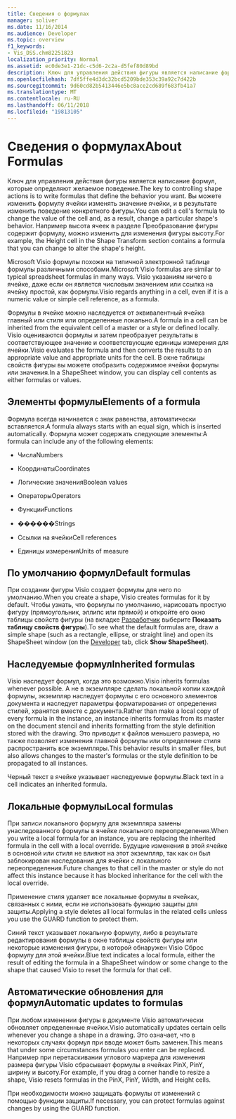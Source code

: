 ```yaml
---
title: Сведения о формулах
manager: soliver
ms.date: 11/16/2014
ms.audience: Developer
ms.topic: overview
f1_keywords:
- Vis_DSS.chm82251823
localization_priority: Normal
ms.assetid: ec0de3e1-21dc-c5d6-2c2a-d5fef80d89bd
description: Ключ для управления действия фигуры является написание формул, которые определяют желаемое поведение. Вы можете изменить формулу ячейки изменять значение ячейки, и в результате изменить поведение конкретного фигуры. Например высота ячеек в разделе Преобразование фигуры содержит формулу, можно изменить для изменения фигуры высоту.
ms.openlocfilehash: 7df5ffe4d3dc32bcd5209bde353c39a92c7d422b
ms.sourcegitcommit: 9d60cd82b5413446e5bc8ace2cd689f683fb41a7
ms.translationtype: MT
ms.contentlocale: ru-RU
ms.lasthandoff: 06/11/2018
ms.locfileid: "19813105"
---
```

# <a name="about-formulas"></a><span data-ttu-id="1ba5a-105">Сведения о формулах</span><span class="sxs-lookup"><span data-stu-id="1ba5a-105">About Formulas</span></span>

<span data-ttu-id="1ba5a-106">Ключ для управления действия фигуры является написание формул, которые определяют желаемое поведение.</span><span class="sxs-lookup"><span data-stu-id="1ba5a-106">The key to controlling shape actions is to write formulas that define the behavior you want.</span></span> <span data-ttu-id="1ba5a-107">Вы можете изменить формулу ячейки изменять значение ячейки, и в результате изменить поведение конкретного фигуры.</span><span class="sxs-lookup"><span data-stu-id="1ba5a-107">You can edit a cell's formula to change the value of the cell and, as a result, change a particular shape's behavior.</span></span> <span data-ttu-id="1ba5a-108">Например высота ячеек в разделе Преобразование фигуры содержит формулу, можно изменить для изменения фигуры высоту.</span><span class="sxs-lookup"><span data-stu-id="1ba5a-108">For example, the Height cell in the Shape Transform section contains a formula that you can change to alter the shape's height.</span></span>
  
<span data-ttu-id="1ba5a-109">Microsoft Visio формулы похожи на типичной электронной таблице формулы различными способами.</span><span class="sxs-lookup"><span data-stu-id="1ba5a-109">Microsoft Visio formulas are similar to typical spreadsheet formulas in many ways.</span></span> <span data-ttu-id="1ba5a-110">Visio указаниям ничего в ячейке, даже если он является числовым значением или ссылка на ячейку простой, как формулы.</span><span class="sxs-lookup"><span data-stu-id="1ba5a-110">Visio regards anything in a cell, even if it is a numeric value or simple cell reference, as a formula.</span></span>
  
<span data-ttu-id="1ba5a-111">Формулы в ячейке можно наследуется от эквивалентный ячейка главный или стиля или определенные локально.</span><span class="sxs-lookup"><span data-stu-id="1ba5a-111">A formula in a cell can be inherited from the equivalent cell of a master or a style or defined locally.</span></span> <span data-ttu-id="1ba5a-112">Visio оцениваются формулы и затем преобразует результаты в соответствующее значение и соответствующие единицы измерения для ячейки.</span><span class="sxs-lookup"><span data-stu-id="1ba5a-112">Visio evaluates the formula and then converts the results to an appropriate value and appropriate units for the cell.</span></span> <span data-ttu-id="1ba5a-113">В окне таблицы свойств фигуры вы можете отобразить содержимое ячейки формулы или значения.</span><span class="sxs-lookup"><span data-stu-id="1ba5a-113">In a ShapeSheet window, you can display cell contents as either formulas or values.</span></span>
  
## <a name="elements-of-a-formula"></a><span data-ttu-id="1ba5a-114">Элементы формулы</span><span class="sxs-lookup"><span data-stu-id="1ba5a-114">Elements of a formula</span></span>

<span data-ttu-id="1ba5a-115">Формула всегда начинается с знак равенства, автоматически вставляется.</span><span class="sxs-lookup"><span data-stu-id="1ba5a-115">A formula always starts with an equal sign, which is inserted automatically.</span></span> <span data-ttu-id="1ba5a-116">Формула может содержать следующие элементы:</span><span class="sxs-lookup"><span data-stu-id="1ba5a-116">A formula can include any of the following elements:</span></span>
  
- <span data-ttu-id="1ba5a-117">Числа</span><span class="sxs-lookup"><span data-stu-id="1ba5a-117">Numbers</span></span>
    
- <span data-ttu-id="1ba5a-118">Координаты</span><span class="sxs-lookup"><span data-stu-id="1ba5a-118">Coordinates</span></span>
    
- <span data-ttu-id="1ba5a-119">Логические значения</span><span class="sxs-lookup"><span data-stu-id="1ba5a-119">Boolean values</span></span>
    
- <span data-ttu-id="1ba5a-120">Операторы</span><span class="sxs-lookup"><span data-stu-id="1ba5a-120">Operators</span></span>
    
- <span data-ttu-id="1ba5a-121">Функции</span><span class="sxs-lookup"><span data-stu-id="1ba5a-121">Functions</span></span>
    
- <span data-ttu-id="1ba5a-122">������</span><span class="sxs-lookup"><span data-stu-id="1ba5a-122">Strings</span></span>
    
- <span data-ttu-id="1ba5a-123">Ссылки на ячейки</span><span class="sxs-lookup"><span data-stu-id="1ba5a-123">Cell references</span></span>
    
- <span data-ttu-id="1ba5a-124">Единицы измерения</span><span class="sxs-lookup"><span data-stu-id="1ba5a-124">Units of measure</span></span>
    
## <a name="default-formulas"></a><span data-ttu-id="1ba5a-125">По умолчанию формул</span><span class="sxs-lookup"><span data-stu-id="1ba5a-125">Default formulas</span></span>

<span data-ttu-id="1ba5a-126">При создании фигуры Visio создает формулы для него по умолчанию.</span><span class="sxs-lookup"><span data-stu-id="1ba5a-126">When you create a shape, Visio creates formulas for it by default.</span></span> <span data-ttu-id="1ba5a-127">Чтобы узнать, что формулы по умолчанию, нарисовать простую фигуру (прямоугольник, эллипс или прямой) и откройте его окно таблицы свойств фигуры (на вкладке [Разработчик](run-in-developer-mode-display-the-developer-tab.md) выберите **Показать таблицу свойств фигуры**).</span><span class="sxs-lookup"><span data-stu-id="1ba5a-127">To see what the default formulas are, draw a simple shape (such as a rectangle, ellipse, or straight line) and open its ShapeSheet window (on the [Developer](run-in-developer-mode-display-the-developer-tab.md) tab, click **Show ShapeSheet**).</span></span>
  
## <a name="inherited-formulas"></a><span data-ttu-id="1ba5a-128">Наследуемые формул</span><span class="sxs-lookup"><span data-stu-id="1ba5a-128">Inherited formulas</span></span>

<span data-ttu-id="1ba5a-129">Visio наследует формул, когда это возможно.</span><span class="sxs-lookup"><span data-stu-id="1ba5a-129">Visio inherits formulas whenever possible.</span></span> <span data-ttu-id="1ba5a-130">А не в экземпляре сделать локальной копии каждой формулы, экземпляр наследует формулы с его основного элементов документа и наследует параметры форматирования от определения стилей, хранятся вместе с документа.</span><span class="sxs-lookup"><span data-stu-id="1ba5a-130">Rather than make a local copy of every formula in the instance, an instance inherits formulas from its master on the document stencil and inherits formatting from the style definition stored with the drawing.</span></span> <span data-ttu-id="1ba5a-131">Это приводит к файлов меньшего размера, но также позволяет изменения главной формулы или определение стиля распространить все экземпляры.</span><span class="sxs-lookup"><span data-stu-id="1ba5a-131">This behavior results in smaller files, but also allows changes to the master's formulas or the style definition to be propagated to all instances.</span></span>
  
<span data-ttu-id="1ba5a-132">Черный текст в ячейке указывает наследуемые формулы.</span><span class="sxs-lookup"><span data-stu-id="1ba5a-132">Black text in a cell indicates an inherited formula.</span></span>
  
## <a name="local-formulas"></a><span data-ttu-id="1ba5a-133">Локальные формулы</span><span class="sxs-lookup"><span data-stu-id="1ba5a-133">Local formulas</span></span>

<span data-ttu-id="1ba5a-134">При записи локального формулу для экземпляра замены унаследованного формулы в ячейке локального переопределения.</span><span class="sxs-lookup"><span data-stu-id="1ba5a-134">When you write a local formula for an instance, you are replacing the inherited formula in the cell with a local override.</span></span> <span data-ttu-id="1ba5a-135">Будущие изменения в этой ячейке в основной или стиля не влияют на этот экземпляр, так как он был заблокирован наследования для ячейки с локального переопределения.</span><span class="sxs-lookup"><span data-stu-id="1ba5a-135">Future changes to that cell in the master or style do not affect this instance because it has blocked inheritance for the cell with the local override.</span></span>
  
<span data-ttu-id="1ba5a-136">Применение стиля удаляет все локальные формулы в ячейках, связанных с ними, если не использовать функцию защиты для защиты.</span><span class="sxs-lookup"><span data-stu-id="1ba5a-136">Applying a style deletes all local formulas in the related cells unless you use the GUARD function to protect them.</span></span>
  
<span data-ttu-id="1ba5a-137">Синий текст указывает локальную формулу, либо в результате редактирования формулы в окне таблицы свойств фигуры или некоторые изменения фигуры, в которой обнаружен Visio Сброс формулу для этой ячейки.</span><span class="sxs-lookup"><span data-stu-id="1ba5a-137">Blue text indicates a local formula, either the result of editing the formula in a ShapeSheet window or some change to the shape that caused Visio to reset the formula for that cell.</span></span>
  
## <a name="automatic-updates-to-formulas"></a><span data-ttu-id="1ba5a-138">Автоматические обновления для формул</span><span class="sxs-lookup"><span data-stu-id="1ba5a-138">Automatic updates to formulas</span></span>

 <span data-ttu-id="1ba5a-139">При любом изменении фигуры в документе Visio автоматически обновляет определенные ячейки.</span><span class="sxs-lookup"><span data-stu-id="1ba5a-139">Visio automatically updates certain cells whenever you change a shape in a drawing.</span></span> <span data-ttu-id="1ba5a-140">Это означает, что в некоторых случаях формул при вводе может быть заменен.</span><span class="sxs-lookup"><span data-stu-id="1ba5a-140">This means that under some circumstances formulas you enter can be replaced.</span></span> <span data-ttu-id="1ba5a-141">Например при перетаскивании углового маркера для изменения размера фигуры Visio сбрасывает формулы в ячейках PinX, PinY, ширину и высоту.</span><span class="sxs-lookup"><span data-stu-id="1ba5a-141">For example, if you drag a corner handle to resize a shape, Visio resets formulas in the PinX, PinY, Width, and Height cells.</span></span> 
  
<span data-ttu-id="1ba5a-142">При необходимости можно защищать формулы от изменений с помощью функции защиты.</span><span class="sxs-lookup"><span data-stu-id="1ba5a-142">If necessary, you can protect formulas against changes by using the GUARD function.</span></span>
  

